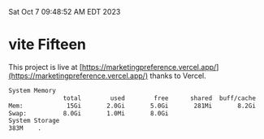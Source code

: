 Sat Oct  7 09:48:52 AM EDT 2023

# vite Fifteen


This project is live at [https://marketingpreference.vercel.app/](https://marketingpreference.vercel.app/) thanks to Vercel.

```bash
System Memory
               total        used        free      shared  buff/cache   available
Mem:            15Gi       2.0Gi       5.0Gi       281Mi       8.2Gi        12Gi
Swap:          8.0Gi       1.0Mi       8.0Gi
System Storage
383M	.
```
```bash
